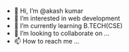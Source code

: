 - 👋 Hi, I’m @akash kumar
- 👀 I’m interested in web development
- 🌱 I’m currently learning B.TECH(CSE)
- 💞️ I’m looking to collaborate on ...
- 📫 How to reach me ...

<!---
akky2000/akky2000 is a ✨ special ✨ repository because its `README.md` (this file) appears on your GitHub profile.
You can click the Preview link to take a look at your changes.
--->
